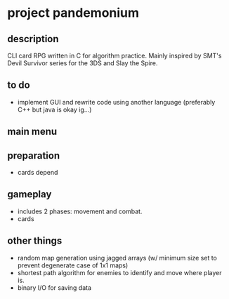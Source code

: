 # project pandemonium

## description
CLI card RPG written in C for algorithm practice. Mainly inspired by SMT's Devil Survivor
series for the 3DS and Slay the Spire. 

## to do 
- implement GUI and rewrite code using another language (preferably C++ but java is okay ig...)

## main menu 

## preparation
- cards depend 

## gameplay 
- includes 2 phases: movement and combat. 
- cards 

## other things 
- random map generation using jagged arrays (w/ minimum size set
to prevent degenerate case of 1x1 maps)
- shortest path algorithm for enemies to identify and move where player is. 
- binary I/O for saving data
